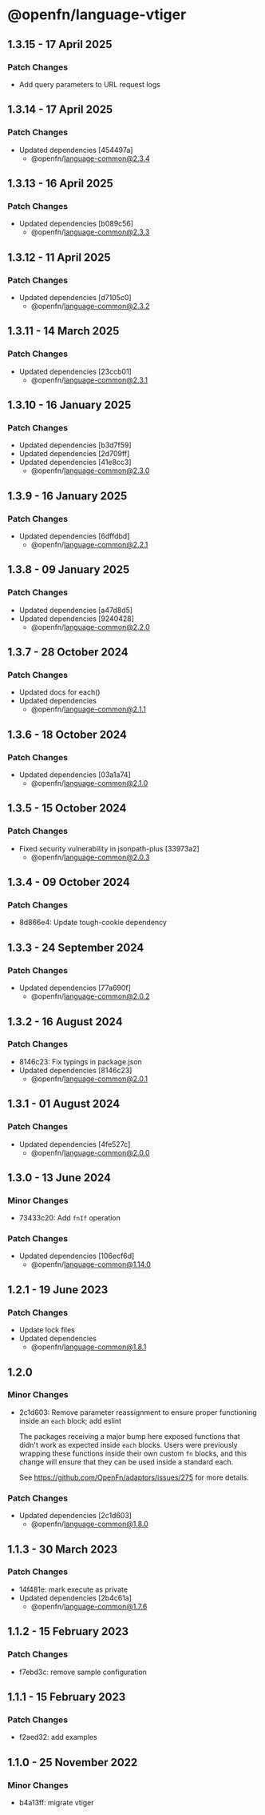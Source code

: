 # @openfn/language-vtiger

## 1.3.15 - 17 April 2025

### Patch Changes

* Add query parameters to URL request logs

## 1.3.14 - 17 April 2025

### Patch Changes

* Updated dependencies \[454497a]
  * @openfn/language-common@2.3.4

## 1.3.13 - 16 April 2025

### Patch Changes

* Updated dependencies \[b089c56]
  * @openfn/language-common@2.3.3

## 1.3.12 - 11 April 2025

### Patch Changes

* Updated dependencies \[d7105c0]
  * @openfn/language-common@2.3.2

## 1.3.11 - 14 March 2025

### Patch Changes

* Updated dependencies \[23ccb01]
  * @openfn/language-common@2.3.1

## 1.3.10 - 16 January 2025

### Patch Changes

* Updated dependencies \[b3d7f59]
* Updated dependencies \[2d709ff]
* Updated dependencies \[41e8cc3]
  * @openfn/language-common@2.3.0

## 1.3.9 - 16 January 2025

### Patch Changes

* Updated dependencies \[6dffdbd]
  * @openfn/language-common@2.2.1

## 1.3.8 - 09 January 2025

### Patch Changes

* Updated dependencies \[a47d8d5]
* Updated dependencies \[9240428]
  * @openfn/language-common@2.2.0

## 1.3.7 - 28 October 2024

### Patch Changes

* Updated docs for each()
* Updated dependencies
  * @openfn/language-common@2.1.1

## 1.3.6 - 18 October 2024

### Patch Changes

* Updated dependencies \[03a1a74]
  * @openfn/language-common@2.1.0

## 1.3.5 - 15 October 2024

### Patch Changes

* Fixed security vulnerability in jsonpath-plus \[33973a2]
  * @openfn/language-common@2.0.3

## 1.3.4 - 09 October 2024

### Patch Changes

* 8d866e4: Update tough-cookie dependency

## 1.3.3 - 24 September 2024

### Patch Changes

* Updated dependencies \[77a690f]
  * @openfn/language-common@2.0.2

## 1.3.2 - 16 August 2024

### Patch Changes

* 8146c23: Fix typings in package.json
* Updated dependencies \[8146c23]
  * @openfn/language-common@2.0.1

## 1.3.1 - 01 August 2024

### Patch Changes

* Updated dependencies \[4fe527c]
  * @openfn/language-common@2.0.0

## 1.3.0 - 13 June 2024

### Minor Changes

* 73433c20: Add `fnIf` operation

### Patch Changes

* Updated dependencies \[106ecf6d]
  * @openfn/language-common@1.14.0

## 1.2.1 - 19 June 2023

### Patch Changes

* Update lock files
* Updated dependencies
  * @openfn/language-common@1.8.1

## 1.2.0

### Minor Changes

* 2c1d603: Remove parameter reassignment to ensure proper functioning inside an
  `each` block; add eslint

  The packages receiving a major bump here exposed functions that didn't work as
  expected inside `each` blocks. Users were previously wrapping these functions
  inside their own custom `fn` blocks, and this change will ensure that they can
  be used inside a standard each.

  See https://github.com/OpenFn/adaptors/issues/275 for more details.

### Patch Changes

* Updated dependencies \[2c1d603]
  * @openfn/language-common@1.8.0

## 1.1.3 - 30 March 2023

### Patch Changes

* 14f481e: mark execute as private
* Updated dependencies \[2b4c61a]
  * @openfn/language-common@1.7.6

## 1.1.2 - 15 February 2023

### Patch Changes

* f7ebd3c: remove sample configuration

## 1.1.1 - 15 February 2023

### Patch Changes

* f2aed32: add examples

## 1.1.0 - 25 November 2022

### Minor Changes

* b4a13ff: migrate vtiger
